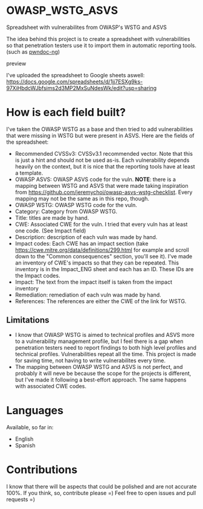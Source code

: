 # OWASP_WSTG_ASVS
Spreadsheet with vulnerabilites from OWASP's WSTG and ASVS

The idea behind this project is to create a spreadsheet with vulnerabilities so that penetration testers use it to import them in automatic reporting tools. (such as [pwndoc-ng](https://github.com/pwndoc-ng/pwndoc-ng)) 



preview


I've uploaded the spreadsheet to Google sheets aswell: https://docs.google.com/spreadsheets/d/1jj7ESXg9ks-97XiHbdcWJbfsims2d3MP2MxSuNdesWk/edit?usp=sharing


# How is each field built?

I've taken the OWASP WSTG as a base and then tried to add vulnerabilities that were missing in WSTG but were present in ASVS. Here are the fields of the spreadsheet:

+ Recommended CVSSv3: CVSSv3.1 recommended vector. Note that this is just a hint and should not be used as-is. Each vulnerability depends heavily on the context, but it is nice that the reporting tools have at least a template.
+ OWASP ASVS: OWASP ASVS code for the vuln. **NOTE**: there is a mapping between WSTG and ASVS that were made taking inspiration from https://github.com/jeremychoi/owasp-asvs-wstg-checklist. Every mapping may not be the same as in this repo, though. 
+ OWASP WSTG: OWASP WSTG code for the vuln.
+ Category: Category from OWASP WSTG.
+ Title: titles are made by hand.
+ CWE: Associated CWE for the vuln. I tried that every vuln has at least one code. (See Impact field) 
+ Description: description of each vuln was made by hand.
+ Impact codes: Each CWE has an impact section (take https://cwe.mitre.org/data/definitions/299.html for example and scroll down to the "Common consequences" section, you'll see it). I've made an inventory of CWE's impacts so that they can be repeated. This inventory is in the Impact_ENG sheet and each has an ID. These IDs are the Impact codes.
+ Impact: The text from the impact itself is taken from the impact inventory 
+ Remediation: remediation of each vuln was made by hand.
+ References: The references are either the CWE of the link for WSTG.

## Limitations

+ I know that OWASP WSTG is aimed to technical profiles and ASVS more to a vulnerability management profile, but I feel there is a gap when penetration testers need to report findings to both high level profiles and technical profiles. Vulnerabilities repeat all the time. This project is made for saving time, not having to write vulnerabilites every time.
+ The mapping between OWASP WSTG and ASVS is not perfect, and probably it will neve be because the scope for the projects is different, but I've made it following a best-effort approach. The same happens with associated CWE codes.



# Languages

Available, so far in:

+ English
+ Spanish


# Contributions

I know that there will be aspects that could be polished and are not accurate 100%. If you think, so, contribute please =)
Feel free to open issues and pull requests =)
